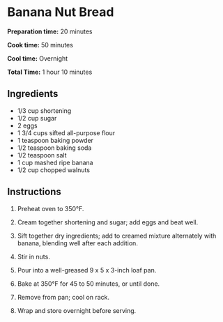 # Banana Nut Bread

**Preparation time:** 20 minutes  

**Cook time:** 50 minutes  

**Cool time:** Overnight

**Total Time:** 1 hour 10 minutes  

## Ingredients

- 1/3 cup shortening  
- 1/2 cup sugar  
- 2 eggs  
- 1 3/4 cups sifted all-purpose flour  
- 1 teaspoon baking powder  
- 1/2 teaspoon baking soda  
- 1/2 teaspoon salt  
- 1 cup mashed ripe banana  
- 1/2 cup chopped walnuts  

## Instructions

1. Preheat oven to 350°F.  

2. Cream together shortening and sugar; add eggs and beat well.  

3. Sift together dry ingredients; add to creamed mixture alternately with banana, blending well after each addition.  

4. Stir in nuts.  

5. Pour into a well-greased 9 x 5 x 3-inch loaf pan.  

6. Bake at 350°F for 45 to 50 minutes, or until done.  

7. Remove from pan; cool on rack.  

8. Wrap and store overnight before serving.  
